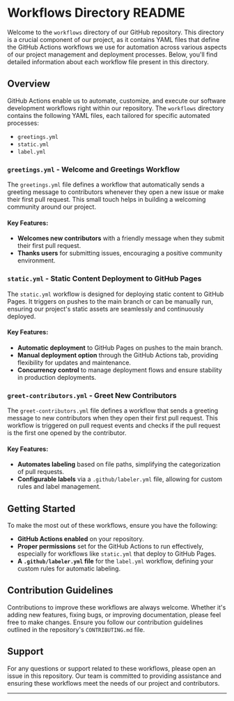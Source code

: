 # Workflows Directory README

Welcome to the `workflows` directory of our GitHub repository. This directory is a crucial component of our project, as it contains YAML files that define the GitHub Actions workflows we use for automation across various aspects of our project management and deployment processes. Below, you'll find detailed information about each workflow file present in this directory.

## Overview

GitHub Actions enable us to automate, customize, and execute our software development workflows right within our repository. The `workflows` directory contains the following YAML files, each tailored for specific automated processes:

- `greetings.yml`
- `static.yml`
- `label.yml`

### `greetings.yml` - Welcome and Greetings Workflow

The `greetings.yml` file defines a workflow that automatically sends a greeting message to contributors whenever they open a new issue or make their first pull request. This small touch helps in building a welcoming community around our project.

#### Key Features:

- **Welcomes new contributors** with a friendly message when they submit their first pull request.
- **Thanks users** for submitting issues, encouraging a positive community environment.

### `static.yml` - Static Content Deployment to GitHub Pages

The `static.yml` workflow is designed for deploying static content to GitHub Pages. It triggers on pushes to the main branch or can be manually run, ensuring our project's static assets are seamlessly and continuously deployed.

#### Key Features:

- **Automatic deployment** to GitHub Pages on pushes to the main branch.
- **Manual deployment option** through the GitHub Actions tab, providing flexibility for updates and maintenance.
- **Concurrency control** to manage deployment flows and ensure stability in production deployments.


### `greet-contributors.yml` - Greet New Contributors

The `greet-contributors.yml` file defines a workflow that sends a greeting message to new contributors when they open their first pull request. This workflow is triggered on pull request events and checks if the pull request is the first one opened by the contributor.

#### Key Features:

- **Automates labeling** based on file paths, simplifying the categorization of pull requests.
- **Configurable labels** via a `.github/labeler.yml` file, allowing for custom rules and label management.

## Getting Started

To make the most out of these workflows, ensure you have the following:

- **GitHub Actions enabled** on your repository.
- **Proper permissions** set for the GitHub Actions to run effectively, especially for workflows like `static.yml` that deploy to GitHub Pages.
- **A `.github/labeler.yml` file** for the `label.yml` workflow, defining your custom rules for automatic labeling.

## Contribution Guidelines

Contributions to improve these workflows are always welcome. Whether it's adding new features, fixing bugs, or improving documentation, please feel free to make changes. Ensure you follow our contribution guidelines outlined in the repository's `CONTRIBUTING.md` file.

## Support

For any questions or support related to these workflows, please open an issue in this repository. Our team is committed to providing assistance and ensuring these workflows meet the needs of our project and contributors.

---
